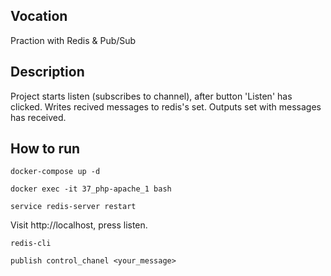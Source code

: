 ## Vocation
Praction with Redis & Pub/Sub

## Description
Project starts listen (subscribes to channel), after button 'Listen' has clicked. Writes recived messages to redis's
set. Outputs set with messages has received.

## How to run
```
docker-compose up -d
```
```
docker exec -it 37_php-apache_1 bash
```
```
service redis-server restart
```
Visit http://localhost, press listen.
```
redis-cli
```
```
publish control_chanel <your_message>
```